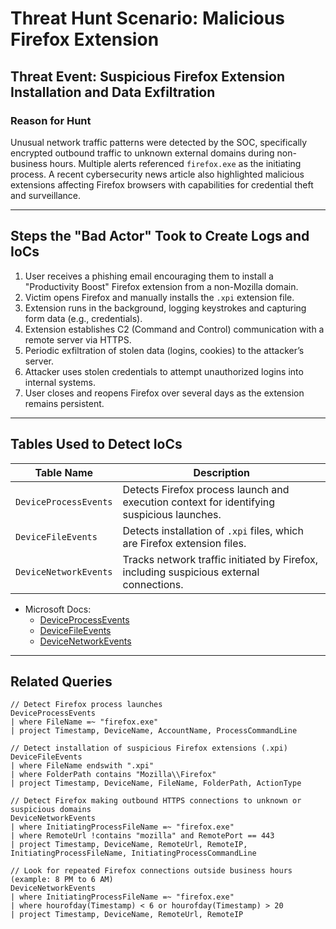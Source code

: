 # Threat Hunt Scenario: Malicious Firefox Extension

## Threat Event: Suspicious Firefox Extension Installation and Data Exfiltration

### Reason for Hunt
Unusual network traffic patterns were detected by the SOC, specifically encrypted outbound traffic to unknown external domains during non-business hours. Multiple alerts referenced `firefox.exe` as the initiating process. A recent cybersecurity news article also highlighted malicious extensions affecting Firefox browsers with capabilities for credential theft and surveillance.

---

## Steps the "Bad Actor" Took to Create Logs and IoCs

1. User receives a phishing email encouraging them to install a "Productivity Boost" Firefox extension from a non-Mozilla domain.
2. Victim opens Firefox and manually installs the `.xpi` extension file.
3. Extension runs in the background, logging keystrokes and capturing form data (e.g., credentials).
4. Extension establishes C2 (Command and Control) communication with a remote server via HTTPS.
5. Periodic exfiltration of stolen data (logins, cookies) to the attacker’s server.
6. Attacker uses stolen credentials to attempt unauthorized logins into internal systems.
7. User closes and reopens Firefox over several days as the extension remains persistent.

---

## Tables Used to Detect IoCs

| **Table Name**         | **Description**                                                                                              |
|------------------------|--------------------------------------------------------------------------------------------------------------|
| `DeviceProcessEvents`  | Detects Firefox process launch and execution context for identifying suspicious launches.                   |
| `DeviceFileEvents`     | Detects installation of `.xpi` files, which are Firefox extension files.                                     |
| `DeviceNetworkEvents`  | Tracks network traffic initiated by Firefox, including suspicious external connections.                      |

- Microsoft Docs:
  - [DeviceProcessEvents](https://learn.microsoft.com/en-us/defender-xdr/deviceprocessevents-table)
  - [DeviceFileEvents](https://learn.microsoft.com/en-us/defender-xdr/devicefileevents-table)
  - [DeviceNetworkEvents](https://learn.microsoft.com/en-us/defender-xdr/devicenetworkevents-table)

---

## Related Queries

```kql
// Detect Firefox process launches
DeviceProcessEvents
| where FileName =~ "firefox.exe"
| project Timestamp, DeviceName, AccountName, ProcessCommandLine

// Detect installation of suspicious Firefox extensions (.xpi)
DeviceFileEvents
| where FileName endswith ".xpi"
| where FolderPath contains "Mozilla\\Firefox"
| project Timestamp, DeviceName, FileName, FolderPath, ActionType

// Detect Firefox making outbound HTTPS connections to unknown or suspicious domains
DeviceNetworkEvents
| where InitiatingProcessFileName =~ "firefox.exe"
| where RemoteUrl !contains "mozilla" and RemotePort == 443
| project Timestamp, DeviceName, RemoteUrl, RemoteIP, InitiatingProcessFileName, InitiatingProcessCommandLine

// Look for repeated Firefox connections outside business hours (example: 8 PM to 6 AM)
DeviceNetworkEvents
| where InitiatingProcessFileName =~ "firefox.exe"
| where hourofday(Timestamp) < 6 or hourofday(Timestamp) > 20
| project Timestamp, DeviceName, RemoteUrl, RemoteIP
